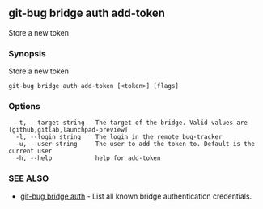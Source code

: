## git-bug bridge auth add-token

Store a new token

### Synopsis

Store a new token

```
git-bug bridge auth add-token [<token>] [flags]
```

### Options

```
  -t, --target string   The target of the bridge. Valid values are [github,gitlab,launchpad-preview]
  -l, --login string    The login in the remote bug-tracker
  -u, --user string     The user to add the token to. Default is the current user
  -h, --help            help for add-token
```

### SEE ALSO

* [git-bug bridge auth](git-bug_bridge_auth.md)	 - List all known bridge authentication credentials.

